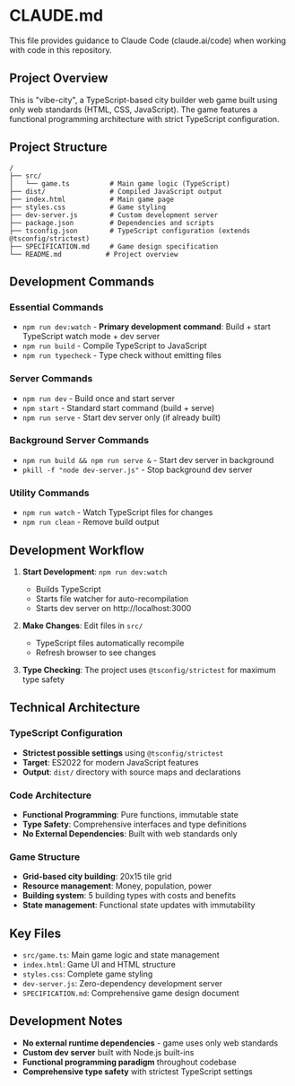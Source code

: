 # CLAUDE.md

This file provides guidance to Claude Code (claude.ai/code) when working with code in this repository.

## Project Overview

This is "vibe-city", a TypeScript-based city builder web game built using only web standards (HTML, CSS, JavaScript). The game features a functional programming architecture with strict TypeScript configuration.

## Project Structure

```
/
├── src/
│   └── game.ts          # Main game logic (TypeScript)
├── dist/                # Compiled JavaScript output
├── index.html           # Main game page
├── styles.css           # Game styling
├── dev-server.js        # Custom development server
├── package.json         # Dependencies and scripts
├── tsconfig.json        # TypeScript configuration (extends @tsconfig/strictest)
├── SPECIFICATION.md     # Game design specification
└── README.md           # Project overview
```

## Development Commands

### Essential Commands
- `npm run dev:watch` - **Primary development command**: Build + start TypeScript watch mode + dev server
- `npm run build` - Compile TypeScript to JavaScript
- `npm run typecheck` - Type check without emitting files

### Server Commands
- `npm run dev` - Build once and start server
- `npm start` - Standard start command (build + serve)
- `npm run serve` - Start dev server only (if already built)

### Background Server Commands
- `npm run build && npm run serve &` - Start dev server in background
- `pkill -f "node dev-server.js"` - Stop background dev server

### Utility Commands
- `npm run watch` - Watch TypeScript files for changes
- `npm run clean` - Remove build output

## Development Workflow

1. **Start Development**: `npm run dev:watch`
   - Builds TypeScript
   - Starts file watcher for auto-recompilation
   - Starts dev server on http://localhost:3000

2. **Make Changes**: Edit files in `src/`
   - TypeScript files automatically recompile
   - Refresh browser to see changes

3. **Type Checking**: The project uses `@tsconfig/strictest` for maximum type safety

## Technical Architecture

### TypeScript Configuration
- **Strictest possible settings** using `@tsconfig/strictest`
- **Target**: ES2022 for modern JavaScript features
- **Output**: `dist/` directory with source maps and declarations

### Code Architecture
- **Functional Programming**: Pure functions, immutable state
- **Type Safety**: Comprehensive interfaces and type definitions
- **No External Dependencies**: Built with web standards only

### Game Structure
- **Grid-based city building**: 20x15 tile grid
- **Resource management**: Money, population, power
- **Building system**: 5 building types with costs and benefits
- **State management**: Functional state updates with immutability

## Key Files

- `src/game.ts`: Main game logic and state management
- `index.html`: Game UI and HTML structure  
- `styles.css`: Complete game styling
- `dev-server.js`: Zero-dependency development server
- `SPECIFICATION.md`: Comprehensive game design document

## Development Notes

- **No external runtime dependencies** - game uses only web standards
- **Custom dev server** built with Node.js built-ins
- **Functional programming paradigm** throughout codebase
- **Comprehensive type safety** with strictest TypeScript settings